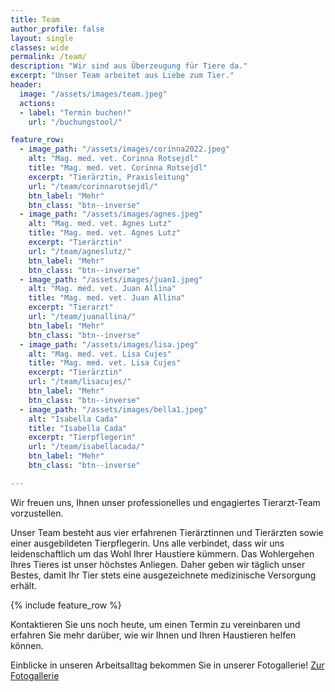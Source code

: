 ```yaml
---
title: Team
author_profile: false
layout: single
classes: wide
permalink: /team/
description: "Wir sind aus Überzeugung für Tiere da."
excerpt: "Unser Team arbeitet aus Liebe zum Tier."
header:
  image: "/assets/images/team.jpeg"
  actions:
  - label: "Termin buchen!"
    url: "/buchungstool/"

feature_row:
  - image_path: "/assets/images/corinna2022.jpeg"
    alt: "Mag. med. vet. Corinna Rotsejdl"
    title: "Mag. med. vet. Corinna Rotsejdl"
    excerpt: "Tierärztin, Praxisleitung"
    url: "/team/corinnarotsejdl/"
    btn_label: "Mehr"
    btn_class: "btn--inverse"
  - image_path: "/assets/images/agnes.jpeg" 
    alt: "Mag. med. vet. Agnes Lutz"
    title: "Mag. med. vet. Agnes Lutz"
    excerpt: "Tierärztin"
    url: "/team/agneslutz/"
    btn_label: "Mehr"
    btn_class: "btn--inverse"
  - image_path: "/assets/images/juan1.jpeg" 
    alt: "Mag. med. vet. Juan Allina"
    title: "Mag. med. vet. Juan Allina"
    excerpt: "Tierarzt"
    url: "/team/juanallina/"
    btn_label: "Mehr"
    btn_class: "btn--inverse"
  - image_path: "/assets/images/lisa.jpeg" 
    alt: "Mag. med. vet. Lisa Cujes"
    title: "Mag. med. vet. Lisa Cujes"
    excerpt: "Tierärztin"
    url: "/team/lisacujes/"
    btn_label: "Mehr"
    btn_class: "btn--inverse"
  - image_path: "/assets/images/bella1.jpeg" 
    alt: "Isabella Cada"
    title: "Isabella Cada"
    excerpt: "Tierpflegerin"
    url: "/team/isabellacada/"
    btn_label: "Mehr"
    btn_class: "btn--inverse"

---
```

Wir freuen uns, Ihnen unser professionelles und engagiertes Tierarzt-Team vorzustellen.

Unser Team besteht aus vier erfahrenen Tierärztinnen und Tierärzten sowie einer ausgebildeten Tierpflegerin. Uns alle verbindet, dass wir uns leidenschaftlich um das Wohl Ihrer Haustiere kümmern. Das Wohlergehen Ihres Tieres ist unser höchstes Anliegen. Daher geben wir täglich unser Bestes, damit Ihr Tier stets eine ausgezeichnete medizinische Versorgung erhält.

{% include feature_row %}

 Kontaktieren Sie uns noch heute, um einen Termin zu vereinbaren und erfahren Sie mehr darüber, wie wir Ihnen und Ihren Haustieren helfen können.

Einblicke in unseren Arbeitsalltag bekommen Sie in unserer Fotogallerie!
[Zur Fotogallerie](/gallery/)
